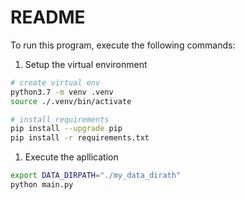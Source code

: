 # README

To run this program, execute the following commands:

1. Setup the virtual environment
```bash
# create virtual env
python3.7 -m venv .venv
source ./.venv/bin/activate

# install requirements
pip install --upgrade pip
pip install -r requirements.txt
```

1. Execute the apllication
```bash
export DATA_DIRPATH="./my_data_dirath"
python main.py
```
